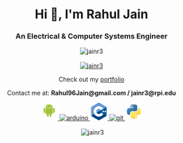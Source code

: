 <h1 align="center">Hi 👋, I'm Rahul Jain</h1>
<h3 align="center">An Electrical & Computer Systems Engineer</h3>

<p align="center"> <img src="https://komarev.com/ghpvc/?username=jainr3" alt="jainr3" /> </p>
<p align="center">
<a href="https://linkedin.com/in/jainr3" target="blank"><img align="center" src="https://cdn.jsdelivr.net/npm/simple-icons@3.0.1/icons/linkedin.svg" alt="jainr3" height="30" width="30" /></a>
</p>

<p align="center">
Check out my <a href="https://jainr3.github.io">portfolio</a>
</p>

<p align="center">
  Contact me at: <b>Rahul96Jain@gmail.com / jainr3@rpi.edu</b>
</p>

<p align="center"> <a href="https://developer.android.com" target="_blank"> <img src="https://raw.githubusercontent.com/devicons/devicon/master/icons/android/android-original-wordmark.svg" alt="android" width="40" height="40"/> </a> <a href="https://www.arduino.cc/" target="_blank"> <img src="https://cdn.worldvectorlogo.com/logos/arduino-1.svg" alt="arduino" width="40" height="40"/> </a> <a href="https://www.w3schools.com/cpp/" target="_blank"> <img src="https://raw.githubusercontent.com/devicons/devicon/master/icons/cplusplus/cplusplus-original.svg" alt="cplusplus" width="40" height="40"/> </a> <a href="https://git-scm.com/" target="_blank"> <img src="https://www.vectorlogo.zone/logos/git-scm/git-scm-icon.svg" alt="git" width="40" height="40"/> </a> <a href="https://www.python.org" target="_blank"> <img src="https://raw.githubusercontent.com/devicons/devicon/master/icons/python/python-original.svg" alt="python" width="40" height="40"/> </a> </p>

<p align = "center">&nbsp;<img align="center" src="https://github-readme-stats.vercel.app/api?username=jainr3&show_icons=true" alt="jainr3" /></p>

